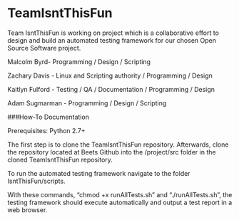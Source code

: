 # TeamIsntThisFun

Team IsntThisFun is working on project which is a collaborative effort to design and build an automated testing framework for our chosen Open Source Software project.

Malcolm Byrd- Programming / Design / Scripting

Zachary Davis - Linux and Scripting authority / Programming / Design

Kaitlyn Fulford - Testing / QA / Documentation / Programming / Design

Adam Sugmarman - Programming / Design / Scripting


###How-To Documentation

Prerequisites: Python 2.7+

The first step is to clone the TeamIsntThisFun repository. Afterwards, clone the repository located at Beets Github into the /project/src folder in the cloned TeamIsntThisFun repository.

To run the automated testing framework navigate to the folder IsntThisFun/scripts.

With these commands, “chmod +x runAllTests.sh” and “./runAllTests.sh”, the testing framework should execute automatically and output a test report in a web browser.

